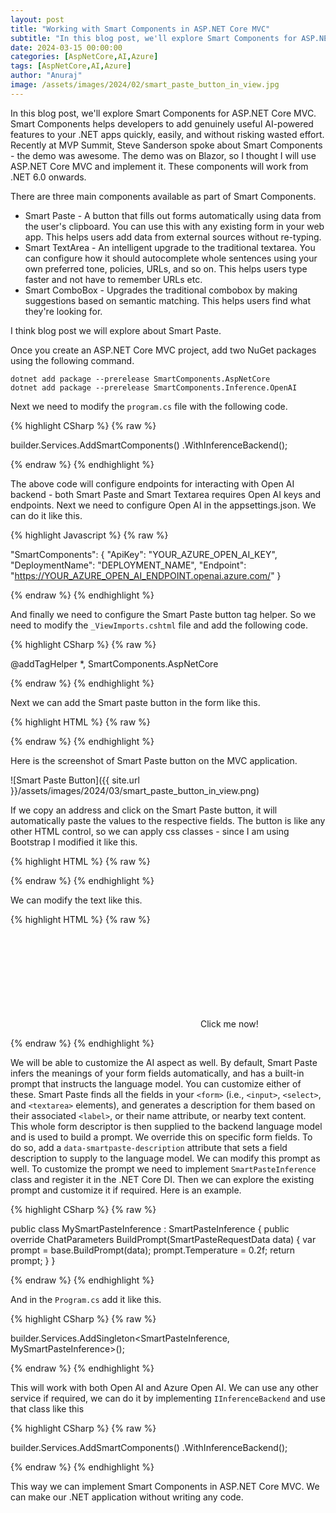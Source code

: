 ```yaml
---
layout: post
title: "Working with Smart Components in ASP.NET Core MVC"
subtitle: "In this blog post, we'll explore Smart Components for ASP.NET Core MVC. Smart Components helps developers to add genuinely useful AI-powered features to your .NET apps quickly, easily, and without risking wasted effort."
date: 2024-03-15 00:00:00
categories: [AspNetCore,AI,Azure]
tags: [AspNetCore,AI,Azure]
author: "Anuraj"
image: /assets/images/2024/02/smart_paste_button_in_view.jpg
---
```


In this blog post, we'll explore Smart Components for ASP.NET Core MVC. Smart Components helps developers to add genuinely useful AI-powered features to your .NET apps quickly, easily, and without risking wasted effort. Recently at MVP Summit, Steve Sanderson spoke about Smart Components - the demo was awesome. The demo was on Blazor, so I thought I will use ASP.NET Core MVC and implement it. These components will work from .NET 6.0 onwards.

There are three main components available as part of Smart Components.

* Smart Paste - A button that fills out forms automatically using data from the user's clipboard. You can use this with any existing form in your web app. This helps users add data from external sources without re-typing.
* Smart TextArea - An intelligent upgrade to the traditional textarea. You can configure how it should autocomplete whole sentences using your own preferred tone, policies, URLs, and so on. This helps users type faster and not have to remember URLs etc.
* Smart ComboBox - Upgrades the traditional combobox by making suggestions based on semantic matching. This helps users find what they're looking for.

I think blog post we will explore about Smart Paste.

Once you create an ASP.NET Core MVC project, add two NuGet packages using the following command.

```
dotnet add package --prerelease SmartComponents.AspNetCore
dotnet add package --prerelease SmartComponents.Inference.OpenAI
```

Next we need to modify the `program.cs` file with the following code.

{% highlight CSharp %}
{% raw %}

builder.Services.AddSmartComponents()
    .WithInferenceBackend<OpenAIInferenceBackend>();

{% endraw %}
{% endhighlight %}

The above code will configure endpoints for interacting with Open AI backend - both Smart Paste and Smart Textarea requires Open AI keys and endpoints. Next we need to configure Open AI in the appsettings.json. We can do it like this.

{% highlight Javascript %}
{% raw %}

"SmartComponents": {
  "ApiKey": "YOUR_AZURE_OPEN_AI_KEY",
  "DeploymentName": "DEPLOYMENT_NAME",
  "Endpoint": "https://YOUR_AZURE_OPEN_AI_ENDPOINT.openai.azure.com/"
}

{% endraw %}
{% endhighlight %}

And finally we need to configure the Smart Paste button tag helper. So we need to modify the `_ViewImports.cshtml` file and add the following code.

{% highlight CSharp %}
{% raw %}

@addTagHelper *, SmartComponents.AspNetCore

{% endraw %}
{% endhighlight %}

Next we can add the Smart paste button in the form like this.

{% highlight HTML %}
{% raw %}

<smart-paste-button default-icon />

{% endraw %}
{% endhighlight %}

Here is the screenshot of Smart Paste button on the MVC application.

![Smart Paste Button]({{ site.url }}/assets/images/2024/03/smart_paste_button_in_view.png)

If we copy an address and click on the Smart Paste button, it will automatically paste the values to the respective fields. The button is like any other HTML control, so we can apply css classes - since I am using Bootstrap I modified it like this.

{% highlight HTML %}
{% raw %}

<smart-paste-button class="btn btn-success" default-icon />

{% endraw %}
{% endhighlight %}

We can modify the text like this.

{% highlight HTML %}
{% raw %}

<smart-paste-button class="btn btn-success">
     <!-- Can be inline or use a 'src' attribute - If you're using Bootstrap Icons, you can copy the SVG element. -->
    <svg>...</svg>
    Click me now!
</smart-paste-button>

{% endraw %}
{% endhighlight %}

We will be able to customize the AI aspect as well. By default, Smart Paste infers the meanings of your form fields automatically, and has a built-in prompt that instructs the language model. You can customize either of these. Smart Paste finds all the fields in your `<form>` (i.e., `<input>`, `<select>`, and `<textarea>` elements), and generates a description for them based on their associated `<label>`, or their name attribute, or nearby text content. This whole form descriptor is then supplied to the backend language model and is used to build a prompt. We override this on specific form fields. To do so, add a `data-smartpaste-description` attribute that sets a field description to supply to the language model. We can modify this prompt as well. To customize the prompt we need to implement `SmartPasteInference` class and register it in the .NET Core DI. Then we can explore the existing prompt and customize it if required. Here is an example.

{% highlight CSharp %}
{% raw %}

public class MySmartPasteInference : SmartPasteInference
{
    public override ChatParameters BuildPrompt(SmartPasteRequestData data)
    {
        var prompt = base.BuildPrompt(data);
        prompt.Temperature = 0.2f;
        return prompt;
    }
}

{% endraw %}
{% endhighlight %}

And in the `Program.cs` add it like this.

{% highlight CSharp %}
{% raw %}

builder.Services.AddSingleton<SmartPasteInference, MySmartPasteInference>();

{% endraw %}
{% endhighlight %}

This will work with both Open AI and Azure Open AI. We can use any other service if required, we can do it by implementing `IInferenceBackend` and use that class like this

{% highlight CSharp %}
{% raw %}

builder.Services.AddSmartComponents()
    .WithInferenceBackend<CustomInferenceBackend>();

{% endraw %}
{% endhighlight %}

This way we can implement Smart Components in ASP.NET Core MVC. We can make our .NET application without writing any code.
